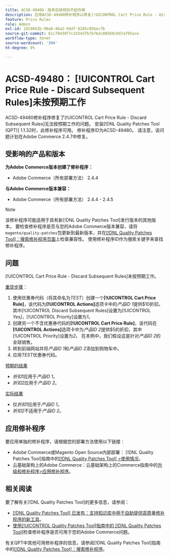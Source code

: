 ```yaml
---
title: ACSD-49480：放弃后续规则不起作用
description: 应用ACSD-49480修补程序以修复[!UICONTROL Cart Price Rule - Discard Subsequent Rules]无法按预期工作的Adobe Commerce问题。
feature: Price Rules
role: Admin
exl-id: 1919043b-99a8-46a2-94df-9285c05bec7b
source-git-commit: 81c78439f7c243437b7b76dc80560c847af95ace
workflow-type: tm+mt
source-wordcount: '394'
ht-degree: 0%

---
```


# ACSD-49480： [!UICONTROL Cart Price Rule - Discard Subsequent Rules]未按预期工作

ACSD-49480修补程序修复了[!UICONTROL Cart Price Rule - Discard Subsequent Rules]无法按预期工作的问题。 安装[!DNL Quality Patches Tool (QPT)] 1.1.32时，此修补程序可用。 修补程序ID为ACSD-49480。 请注意，该问题计划在Adobe Commerce 2.4.7中修复。

## 受影响的产品和版本

**为Adobe Commerce版本创建了修补程序：**

* Adobe Commerce（所有部署方法） 2.4.4

**与Adobe Commerce版本兼容：**

* Adobe Commerce（所有部署方法） 2.4.4 - 2.4.5

>[!NOTE]
>
>该修补程序可能适用于具有新[!DNL Quality Patches Tool]发行版本的其他版本。 要检查修补程序是否与您的Adobe Commerce版本兼容，请将`magento/quality-patches`包更新到最新版本，并在[[!DNL Quality Patches Tool]：搜索修补程序页面](https://experienceleague.adobe.com/tools/commerce-quality-patches/index.html?lang=zh-Hans)上检查兼容性。 使用修补程序ID作为搜索关键字来查找修补程序。

## 问题

[!UICONTROL Cart Price Rule - Discard Subsequent Rules]未按预期工作。

<u>重现步骤</u>：

1. 使用优惠券代码（将其命名为&#x200B;*TEST*）创建一个&#x200B;**[!UICONTROL Cart Price Rule]**，该代码为&#x200B;**[!UICONTROL Actions]**&#x200B;选项卡中的&#x200B;*产品ID 1*&#x200B;提供$10折扣，其中[!UICONTROL Discard Subsequent Rules]设置为&#x200B;*[!UICONTROL Yes]*，[!UICONTROL Priority]设置为&#x200B;*1*。
1. 创建另一个不含优惠券代码的&#x200B;**[!UICONTROL Cart Price Rule]**，该代码在&#x200B;**[!UICONTROL Actions]**&#x200B;选项卡中为&#x200B;*产品ID 2*&#x200B;提供$5的折扣，其中[!UICONTROL Priority]设置为&#x200B;*2*。 在本例中，我们假设这是针对&#x200B;*产品ID 2*&#x200B;的全球销售。
1. 转到前端网站并将&#x200B;*产品ID 1*&#x200B;和&#x200B;*产品ID 2*&#x200B;添加到购物车中。
1. 应用&#x200B;*TEST*&#x200B;优惠券代码。

<u>预期的结果</u>

* *折扣1*&#x200B;应用于&#x200B;*产品ID 1*。
* *折扣2*&#x200B;应用于&#x200B;*产品ID 2*。

<u>实际结果</u>

* 仅&#x200B;*折扣1*&#x200B;应用于&#x200B;*产品ID 1*。
* *折扣2*&#x200B;不适用于&#x200B;*产品ID 2*。

## 应用修补程序

要应用单独的修补程序，请根据您的部署方法使用以下链接：

* Adobe Commerce或Magento Open Source内部部署： [!DNL Quality Patches Tool]指南中的[[!DNL Quality Patches Tool] >使用情况](/help/tools/quality-patches-tool/usage.md)。
* 云基础架构上的Adobe Commerce：云基础架构上的Commerce指南中的[升级和修补程序>应用修补程序](https://experienceleague.adobe.com/docs/commerce-cloud-service/user-guide/develop/upgrade/apply-patches.html?lang=zh-Hans)。

## 相关阅读

要了解有关[!DNL Quality Patches Tool]的更多信息，请参阅：

* [[!DNL Quality Patches Tool] 已发布：支持知识库中用于自助提供高质量修补程序的新工具](https://experienceleague.adobe.com/zh-hans/docs/commerce-knowledge-base/kb/announcements/commerce-announcements/magento-quality-patches-released-new-tool-to-self-serve-quality-patches)。
* [使用[!UICONTROL Quality Patches Tool]指南中的 [!DNL Quality Patches Tool]](/help/tools/quality-patches-tool/patches-available-in-qpt/check-patch-for-magento-issue-with-magento-quality-patches.md)检查修补程序是否可用于您的Adobe Commerce问题。


有关QPT中其他可用修补程序的信息，请参阅[!DNL Quality Patches Tool]指南中的[[!DNL Quality Patches Tool]：搜索修补程序](https://experienceleague.adobe.com/tools/commerce-quality-patches/index.html?lang=zh-Hans)。
